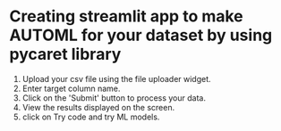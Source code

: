 # Creating streamlit app to make AUTOML for your dataset by using pycaret library
1. Upload your csv file using the file uploader widget.
2. Enter target column name.
3. Click on the 'Submit' button to process your data.
4. View the results displayed on the screen.
5. click on Try code and try ML models.


